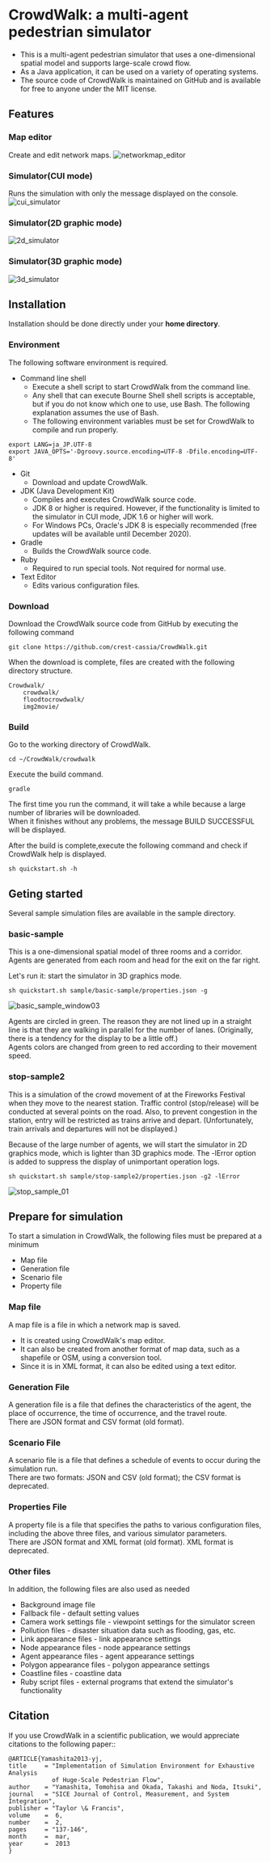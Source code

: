 # CrowdWalk: a multi-agent pedestrian simulator
- This is a multi-agent pedestrian simulator that uses a one-dimensional spatial model and supports large-scale crowd flow.
- As a Java application, it can be used on a variety of operating systems.
- The source code of CrowdWalk is maintained on GitHub and is available for free to anyone under the MIT license.


## Features


### Map editor

Create and edit network maps.
![networkmap_editor](https://user-images.githubusercontent.com/6541505/42435507-c4ddad6a-8391-11e8-9e43-6bc424d71e37.png)

### Simulator(CUI mode)

Runs the simulation with only the message displayed on the console.
![cui_simulator](https://user-images.githubusercontent.com/6541505/42435466-a6a9d4f4-8391-11e8-95bb-adbca4ca0d83.png)

### Simulator(2D graphic mode)

![2d_simulator](https://user-images.githubusercontent.com/6541505/42435544-daf6d28e-8391-11e8-9461-c4fbf0d2acc8.png)

### Simulator(3D graphic mode)

![3d_simulator](https://user-images.githubusercontent.com/6541505/42435555-e727083a-8391-11e8-8133-3bfc2e72f312.png)



## Installation

Installation should be done directly under your **home directory**.


### Environment

The following software environment is required.

- Command line shell
    - Execute a shell script to start CrowdWalk from the command line.
    - Any shell that can execute Bourne Shell shell scripts is acceptable, but if you do not know which one to use, use Bash. The following explanation assumes the use of Bash.
    - The following environment variables must be set for CrowdWalk to compile and run properly.  

~~~
export LANG=ja_JP.UTF-8
export JAVA_OPTS='-Dgroovy.source.encoding=UTF-8 -Dfile.encoding=UTF-8'
~~~
  

  
- Git
    - Download and update CrowdWalk.
- JDK (Java Development Kit)
    - Compiles and executes CrowdWalk source code.
    - JDK 8 or higher is required. However, if the functionality is limited to the simulator in CUI mode, JDK 1.6 or higher will work.
    - For Windows PCs, Oracle's JDK 8 is especially recommended (free updates will be available until December 2020).
- Gradle
    - Builds the CrowdWalk source code.
- Ruby
    - Required to run special tools. Not required for normal use.
- Text Editor
    - Edits various configuration files.



### Download

Download the CrowdWalk source code from GitHub by executing the following command
~~~
git clone https://github.com/crest-cassia/CrowdWalk.git
~~~

When the download is complete, files are created with the following directory structure.

~~~
Crowdwalk/
    crowdwalk/
    floodtocrowdwalk/
    img2movie/
~~~

### Build

Go to the working directory of CrowdWalk.
~~~~
cd ~/CrowdWalk/crowdwalk
~~~~

Execute the build command.
~~~
gradle
~~~~
The first time you run the command, it will take a while because a large number of libraries will be downloaded.  
When it finishes without any problems, the message BUILD SUCCESSFUL will be displayed.



After the build is complete,execute the following command and check if CrowdWalk help is displayed.
~~~
sh quickstart.sh -h
~~~



## Geting started
Several sample simulation files are available in the sample directory.  


### basic-sample

This is a one-dimensional spatial model of three rooms and a corridor. Agents are generated from each room and head for the exit on the far right.

Let's run it: start the simulator in 3D graphics mode.
~~~
sh quickstart.sh sample/basic-sample/properties.json -g
~~~


![basic_sample_window03](https://user-images.githubusercontent.com/6541505/42618979-9f5c7e60-85f1-11e8-87b8-f1539050613b.png)

Agents are circled in green. The reason they are not lined up in a straight line is that they are walking in parallel for the number of lanes. (Originally, there is a tendency for the display to be a little off.)  
Agents colors are changed from green to red according to their movement speed.


### stop-sample2

This is a simulation of the crowd movement of at the Fireworks Festival when they move to the nearest station. 
Traffic control (stop/release) will be conducted at several points on the road. Also, to prevent congestion in the station, entry will be restricted as trains arrive and depart. (Unfortunately, train arrivals and departures will not be displayed.) 

Because of the large number of agents, we will start the simulator in 2D graphics mode, which is lighter than 3D graphics mode. The -lError option is added to suppress the display of unimportant operation logs.

~~~
sh quickstart.sh sample/stop-sample2/properties.json -g2 -lError
~~~

![stop_sample_01](https://user-images.githubusercontent.com/6541505/42869086-0f73c656-8aaf-11e8-851e-dcc2fb8df9fd.png)



## Prepare for simulation


To start a simulation in CrowdWalk, the following files must be prepared at a minimum
- Map file
- Generation file
- Scenario file
- Property file

### Map file

A map file is a file in which a network map is saved.
- It is created using CrowdWalk's map editor.
- It can also be created from another format of map data, such as a shapefile or OSM, using a conversion tool.
- Since it is in XML format, it can also be edited using a text editor.

### Generation File

A generation file is a file that defines the characteristics of the agent, the place of occurrence, the time of occurrence, and the travel route.  
There are JSON format and CSV format (old format).


### Scenario File

A scenario file is a file that defines a schedule of events to occur during the simulation run.  
There are two formats: JSON and CSV (old format); the CSV format is deprecated.

### Properties File

A property file is a file that specifies the paths to various configuration files, including the above three files, and various simulator parameters.  
There are JSON format and XML format (old format). XML format is deprecated.


### Other files

In addition, the following files are also used as needed

- Background image file
- Fallback file - default setting values
- Camera work settings file - viewpoint settings for the simulator screen
- Pollution files - disaster situation data such as flooding, gas, etc.
- Link appearance files - link appearance settings
- Node appearance files - node appearance settings
- Agent appearance files - agent appearance settings
- Polygon appearance files - polygon appearance settings
- Coastline files - coastline data
- Ruby script files - external programs that extend the simulator's functionality


## Citation

If you use CrowdWalk in a scientific publication, we would appreciate
citations to the following paper::

    
    @ARTICLE{Yamashita2013-yj,
    title     = "Implementation of Simulation Environment for Exhaustive Analysis
                of Huge-Scale Pedestrian Flow",
    author    = "Yamashita, Tomohisa and Okada, Takashi and Noda, Itsuki",
    journal   = "SICE Journal of Control, Measurement, and System Integration",
    publisher = "Taylor \& Francis",
    volume    =  6,
    number    =  2,
    pages     = "137-146",
    month     =  mar,
    year      =  2013
    }

